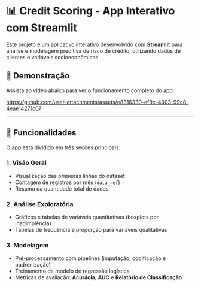 # 📊 Credit Scoring - App Interativo com Streamlit

Este projeto é um aplicativo interativo desenvolvido com **Streamlit** para análise e modelagem preditiva de risco de crédito, utilizando dados de clientes e variáveis socioeconômicas.

## 🎥 Demonstração

Assista ao vídeo abaixo para ver o funcionamento completo do app:





https://github.com/user-attachments/assets/e8316330-ef9c-4003-99c8-4eae14271c07



---

## 🧠 Funcionalidades

O app está dividido em três seções principais:

### 1. **Visão Geral**
- Visualização das primeiras linhas do dataset
- Contagem de registros por mês (`data_ref`)
- Resumo da quantidade total de dados

### 2. **Análise Exploratória**
- Gráficos e tabelas de variáveis quantitativas (boxplots por inadimplência)
- Tabelas de frequência e proporção para variáveis qualitativas

### 3. **Modelagem**
- Pré-processamento com pipelines (imputação, codificação e padronização)
- Treinamento de modelo de regressão logística
- Métricas de avaliação: **Acurácia**, **AUC** e **Relatório de Classificação**
